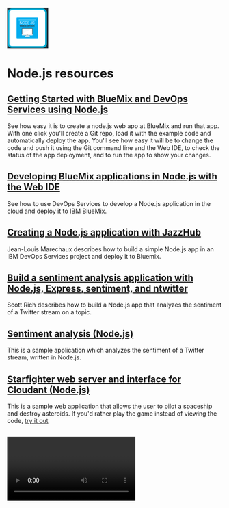 ![node.js image](images/nodejs.gif)


# Node.js resources    
## <tutorial> [Getting Started with BlueMix and DevOps Services using Node.js](/tutorials/jazzeditor)
See how easy it is to create a node.js web app at BlueMix and run that app. 
With one click you'll create a Git repo, 
load it with the example code and automatically deploy 
the app. You'll see how easy it will be to change 
the code and push it using the Git command line and the 
Web IDE, to check the status of the app deployment, and 
to run the app to show your changes.


## <tutorial> [Developing BlueMix applications in Node.js with the Web IDE](/tutorials/jazzweb)
See how to use DevOps Services to develop a Node.js application 
in the cloud and deploy it to IBM BlueMix.

##   <Article> [Creating a Node.js application with JazzHub](http://www.ibm.com/developerworks/community/blogs/jlmarechaux/entry/creating_a_node_js_application_with_jazzhub?lang=en)
Jean-Louis Marechaux describes how to build a simple Node.js app in an IBM DevOps Services project and deploy it to Bluemix. 

##  <Article> [Build a sentiment analysis application with Node.js, Express, sentiment, and ntwitter](http://www.ibm.com/developerworks/library/wa-nodejs-app/)
Scott Rich describes how to build a Node.js app that analyzes the sentiment of a Twitter stream on a topic.

##    <Sample> [Sentiment analysis (Node.js)](http://hub.jazz.net/project/Scott/Sentiment%20Analysis/overview)
This is a sample application which analyzes the sentiment of a Twitter stream, written in Node.js.

##    <Sample> [Starfighter web server and interface for Cloudant (Node.js)](http://hub.jazz.net/project/bryancboyd/Starfighter/overview)
This is a sample web application that allows the user to pilot a spaceship and destroy asteroids. If you'd rather play the game
instead of viewing the code, [try it out](https://starfighter.mybluemix.net/)

##   <Video tutorials> [Coming soon! currently unlisted at ]()